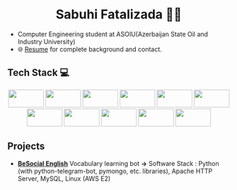 
<h1 align="center"> Sabuhi Fatalizada 👨‍💻</h1>

- Computer Engineering student at ASOIU(Azerbaijan State Oil and Industry University)
- 🌐 [Resume](https://drive.google.com/file/d/1cYpPJfHhdVOlLH9DWpMzp9peCchKG-xw/view?usp=sharing) for complete background and contact.
<!---
<div align="center">
  <a href="https://github.com/fsabuhi/">
  <img  src="https://github.com/fsabuhi/fsabuhi/blob/main/assets/grid-snake.svg" alt="snake" /></a>
</div>
-->

## Tech Stack :computer:
<p align="center">
<img src="https://cdn.jsdelivr.net/gh/devicons/devicon/icons/python/python-original.svg" width="80" height="40" />
<img src="https://cdn.jsdelivr.net/gh/devicons/devicon/icons/cplusplus/cplusplus-original.svg" width="80" height="40"/>
<img src="https://cdn.jsdelivr.net/gh/devicons/devicon/icons/php/php-original.svg" width="80" height="40"/>
<img src="https://cdn.jsdelivr.net/gh/devicons/devicon/icons/mysql/mysql-original-wordmark.svg" width="80" height="40"/>
<img src="https://cdn.jsdelivr.net/gh/devicons/devicon/icons/postgresql/postgresql-original-wordmark.svg" width="80" height="40"/>
<img src="https://cdn.jsdelivr.net/gh/devicons/devicon/icons/mongodb/mongodb-original-wordmark.svg" width="80" height="40"/>
<img src="https://cdn.jsdelivr.net/gh/devicons/devicon/icons/amazonwebservices/amazonwebservices-original-wordmark.svg" width="80" height="40"/>
 <img src="https://cdn.jsdelivr.net/gh/devicons/devicon/icons/git/git-original.svg" width="80" height="40"/>
<img src="https://cdn.jsdelivr.net/gh/devicons/devicon/icons/linux/linux-original.svg" width="80" height="40"/>
<img src="https://cdn.jsdelivr.net/gh/devicons/devicon/icons/html5/html5-original.svg" width="80" height="40"/>
 <img src="https://cdn.jsdelivr.net/gh/devicons/devicon/icons/css3/css3-original.svg" width="80" height="40"/>
</p>

## Projects
- [**BeSocial English**](https://besocialeng.com/) Vocabulary learning bot **->** Software Stack : Python (with python-telegram-bot, pymongo, etc. libraries), Apache HTTP Server, MySQL, Linux (AWS E2)

<!--## Public Contributions
[![Sabuhi's GitHub stats](https://github-readme-stats.vercel.app/api?username=fsabuhi&show_icons=true&theme=dark)](https://github.com/fsabuhi)-->


<!-- ![Typing SVG](https://readme-typing-svg.demolab.com?font=Fira+Code&size=30&duration=2000&pause=1000&color=4763F7&center=true&vCenter=true&width=600&lines=Creative;Flexible;Innovative;Organized)
-->
